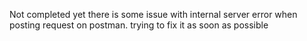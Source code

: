 Not completed yet there is some issue with internal server error when posting request on postman. trying to fix it as soon as possible

